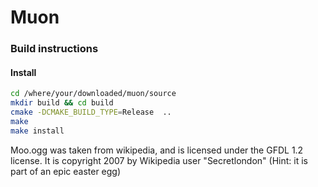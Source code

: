 # Muon

### Build instructions

#### Install
```bash
cd /where/your/downloaded/muon/source
mkdir build && cd build
cmake -DCMAKE_BUILD_TYPE=Release  ..
make
make install
```

Moo.ogg was taken from wikipedia, and is licensed under the GFDL 1.2 license. It is copyright 2007 by Wikipedia user "Secretlondon" (Hint: it is part of an epic easter egg)
